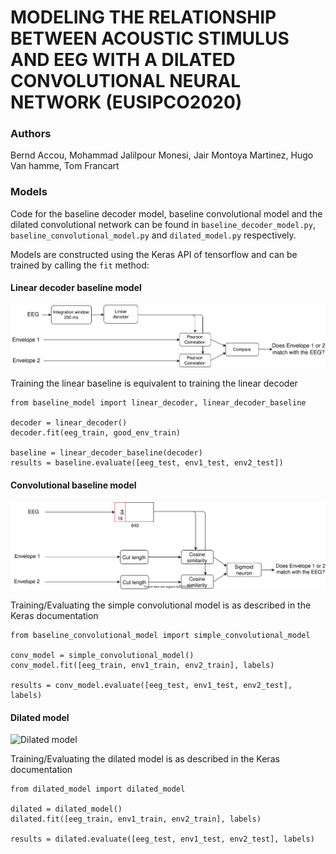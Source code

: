 MODELING THE RELATIONSHIP BETWEEN ACOUSTIC STIMULUS AND EEG WITH A DILATED CONVOLUTIONAL NEURAL NETWORK (EUSIPCO2020)
===
### Authors
Bernd Accou, Mohammad Jalilpour Monesi, Jair Montoya Martinez, Hugo Van hamme, Tom Francart


### Models

Code for the baseline decoder model, baseline convolutional model and the dilated convolutional network can be found in `baseline_decoder_model.py`, `baseline_convolutional_model.py` and `dilated_model.py` respectively.

Models are constructed using the Keras API of tensorflow and can be trained by calling the `fit` method:

#### Linear decoder baseline model

![Linear baseline model](images/baseline_decoder_model.svg)

Training the linear baseline is equivalent to training the linear decoder
```
from baseline_model import linear_decoder, linear_decoder_baseline

decoder = linear_decoder()
decoder.fit(eeg_train, good_env_train)

baseline = linear_decoder_baseline(decoder)
results = baseline.evaluate([eeg_test, env1_test, env2_test])
```


#### Convolutional baseline model

![Convolutional baseline model](images/baseline_convolutional_model.svg)

Training/Evaluating the simple convolutional model is as described in the Keras documentation
```
from baseline_convolutional_model import simple_convolutional_model

conv_model = simple_convolutional_model()
conv_model.fit([eeg_train, env1_train, env2_train], labels)

results = conv_model.evaluate([eeg_test, env1_test, env2_test], labels)
```

#### Dilated model

![Dilated model](images/dilation_network.svg)

Training/Evaluating the dilated model is as described in the Keras documentation
```
from dilated_model import dilated_model

dilated = dilated_model()
dilated.fit([eeg_train, env1_train, env2_train], labels)

results = dilated.evaluate([eeg_test, env1_test, env2_test], labels)
```

